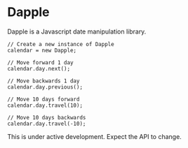 Dapple
======

Dapple is a Javascript date manipulation library. 
    
    // Create a new instance of Dapple
    calendar = new Dapple;
    
    // Move forward 1 day
    calendar.day.next();
    
    // Move backwards 1 day
    calendar.day.previous();
    
    // Move 10 days forward
    calendar.day.travel(10);
    
    // Move 10 days backwards
    calendar.day.travel(-10);
    
This is under active development. Expect the API to change.